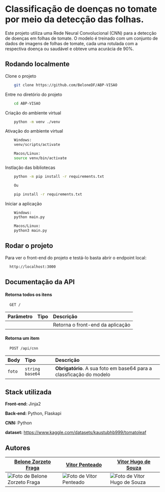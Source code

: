 
# Classificação de doenças no tomate por meio da detecção das folhas.

Este projeto utiliza uma Rede Neural Convolucional (CNN) para a detecção de doenças em folhas de tomate. O modelo é treinado com um conjunto de dados de imagens de folhas de tomate, cada uma rotulada com a respectiva doença ou saudável e obteve uma acurácia de 90%.


## Rodando localmente

Clone o projeto

```bash
    git clone https://github.com/BeloneDF/ABP-VISAO
```

Entre no diretório do projeto

```bash
    cd ABP-VISAO
```

Criação do ambiente virtual

```bash
    python -m venv ./venv
```

Ativação do ambiente virtual

```bash
    Windows:
    venv/scripts/activate

    Macos/Linux: 
    source venv/bin/activate
```

Instlação das bibliotecas
```bash
    python -m pip install -r requirements.txt

    Ou

    pip install -r requirements.txt
```

Iniciar a aplicação
```bash
    Windows:
    python main.py

    Macos/Linux: 
    python3 main.py
```
## Rodar o projeto

Para ver o front-end do projeto e testá-lo basta abrir o endpoint local:

```bash
  http://localhost:3000
```


## Documentação da API

#### Retorna todos os itens

```http
  GET /
```

| Parâmetro   | Tipo       | Descrição                           |
| :---------- | :--------- | :---------------------------------- |
|  |  | Retorna o front-end da aplicação |

#### Retorna um item

```http
  POST /api/cnn
```

| Body   | Tipo       | Descrição                                   |
| :---------- | :--------- | :------------------------------------------ |
| `foto`      | `string base64` | **Obrigatório**. A sua foto em base64 para a classficação do modelo |



## Stack utilizada

**Front-end:** Jinja2

**Back-end:** Python, Flaskapi

**CNN:** Python

**dataset:** https://www.kaggle.com/datasets/kaustubhb999/tomatoleaf


## Autores

| [Belone Zorzeto Fraga](https://github.com/belonedf) | [Vitor Penteado](https://github.com/VPente) | [Vitor Hugo de Souza](https://github.com/souzavitorhugo) |
|------------------------------------------------------|---------------------------------------------|--------------------------------------------------------|
| ![Foto de Belone Zorzeto Fraga](https://github.com/belonedf.png?size=150) | ![Foto de Vitor Penteado](https://github.com/VPente.png?size=150) | ![Foto de Vitor Hugo de Souza](https://github.com/souzavitorhugo.png?size=150) |
